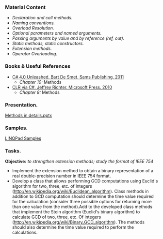 ### Material Content 
- *Declaration and call methods.*
- *Naming conventions.*
- *Overload Resolution.*
- *Optional parameters and named arguments.*
- *Passing arguments by value and by reference (ref, out).*
- *Static methods, static constructors.*
- *Extension methods.*
- *Operator Overloading.*

### Books & Useful References 
- [C# 4.0 Unleashed. Bart De Smet. Sams Publishing. 2011](https://www.goodreads.com/book/show/8513970-c-4-0-unleashed)
   - *Chapter 10:* Methods
- [CLR via C#. Jeffrey Richter. Microsoft Press. 2010](https://www.goodreads.com/book/show/7121415-clr-via-c)
  - *Chapter 8:* Methods

### Presentation. 
[Methods in details.pptx](https://github.com/EPM-RD-NETLAB/.NET-Framework-modules/blob/master/M5.%20Methods%20in%20details/Methods%20in%20details.pptx)

### Samples. 
[LINQPad Samples](https://github.com/EPM-RD-NETLAB/.NET-Framework-modules/tree/master/M5.%20Methods%20in%20details/Samples/LINQPad%205)

### Tasks. 
**Objective:** *to strengthen extension methods; study the format of IEEE 754*
  - Implement the extension method to obtain a binary representation of a real double-precision number in IEEE 754 format.
  - Develop a class that allows performing GCD computations using Euclid's algorithm for two, three, etc. of integers (http://en.wikipedia.org/wiki/Euclidean_algorithm). Class methods in addition to GCD computation should determine the time value required for the calculation (consider three possible options for returning more than one value from the method).Add to the developed class methods that implement the Stein algorithm (Euclid's binary algorithm) to calculate GCD of two, three, etc. Of integers (http://en.wikipedia.org/wiki/Binary_GCD_algorithm). The methods should also determine the time value required to perform the calculations.
